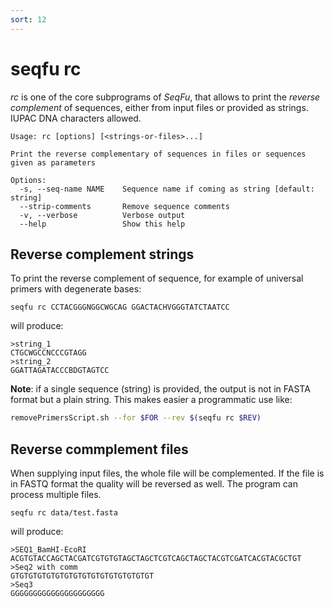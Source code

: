 ```yaml
---
sort: 12
---
```

# seqfu rc

*rc*  is one of the core subprograms of *SeqFu*, that allows 
to print the _reverse complement_ of sequences, either from
input files or provided as strings. IUPAC DNA characters allowed.

```text
Usage: rc [options] [<strings-or-files>...] 

Print the reverse complementary of sequences in files or sequences
given as parameters

Options:
  -s, --seq-name NAME    Sequence name if coming as string [default: string]
  --strip-comments       Remove sequence comments
  -v, --verbose          Verbose output
  --help                 Show this help
```

## Reverse complement strings

To print the reverse complement of sequence, for example of universal primers with degenerate bases:
```
seqfu rc CCTACGGGNGGCWGCAG GGACTACHVGGGTATCTAATCC
```

will produce:
```text
>string_1
CTGCWGCCNCCCGTAGG
>string_2
GGATTAGATACCCBDGTAGTCC
```

**Note**: if a single sequence (string) is provided, the output is not in FASTA format but a plain string. This makes easier
a programmatic use like:
```bash
removePrimersScript.sh --for $FOR --rev $(seqfu rc $REV)
```

## Reverse commplement files
When supplying input files, the whole file will be complemented. If the file is in FASTQ format the 
quality will be reversed as well. The program can process multiple files.
```
seqfu rc data/test.fasta
```

will produce:
```text
>SEQ1_BamHI-EcoRI
ACGTGTACCAGCTACGATCGTGTGTAGCTAGCTCGTCAGCTAGCTACGTCGATCACGTACGCTGT
>Seq2 with comm
GTGTGTGTGTGTGTGTGTGTGTGTGTGTGTGT
>Seq3
GGGGGGGGGGGGGGGGGGGGG
```


